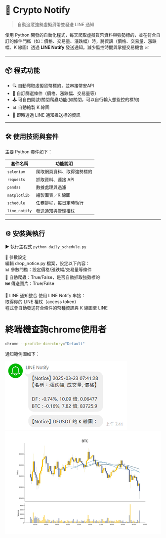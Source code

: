 # 🚀 Crypto Notify  
> 自動追蹤強勢虛擬貨幣並發送 LINE 通知

使用 Python 開發的自動化程式，每天爬取虛擬貨幣資料與強勢標的，並在符合自訂的條件門檻（如：價格、交易量、漲跌幅）時，將資訊（價格、交易量、漲跌幅、K 線圖）透過 **LINE Notify** 發送通知。減少監控時間與掌握交易機會 📈

---

## 📦 程式功能

- 🔍 自動爬取虛擬貨幣標的，並串接幣安API
- 🎯 自訂篩選條件（價格、漲跌幅、交易量等）
- 🕹️ 可自由開啟/關閉爬蟲功能(如關閉，可以自行輸入想監控的標的)
- 📊 自動繪製 K 線圖
- 📩 即時透過 LINE 通知推送標的資訊

---

## 🛠️ 使用技術與套件

主要 Python 套件如下：

| 套件名稱       | 功能說明                  |
|----------------|--------------------------|
| `selenium`     | 爬取網頁資料、取得強勢標的 |
| `requests`     | 抓取資料、連接 API        |
| `pandas`       | 數據處理與過濾            |
| `matplotlib`   | 繪製圖表／K 線圖          |
| `schedule`     | 任務排程，每日定時執行     |
| `line_notify`  | 發送通知與管理權杖         |

---

## ⚙️ 安裝與執行

▶️ 執行主程式
```python daily_schedule.py ```

🧩 參數設定  
編輯 drop_notice.py 檔案，設定以下內容：    
📊 參數門檻：設定價格/漲跌幅/交易量等條件  
🔄 自動爬蟲：True/False，是否自動抓取強勢標的  
🖼️ 傳送圖片：True/False  

💬 LINE 通知整合
使用 LINE Notify 串接：  
取得你的 LINE 權杖（access token）  
程式會自動發送符合條件的幣種資訊與 K 線圖至 LINE  

# 終端機查詢chrome使用者
```bash
chrome --profile-directory="Default"
```

通知範例圖如下：

![image](https://github.com/hsiaohsujung/drop_notice/blob/master/alert_info.png)
![image](https://github.com/hsiaohsujung/drop_notice/blob/master/k_line.jpg)
